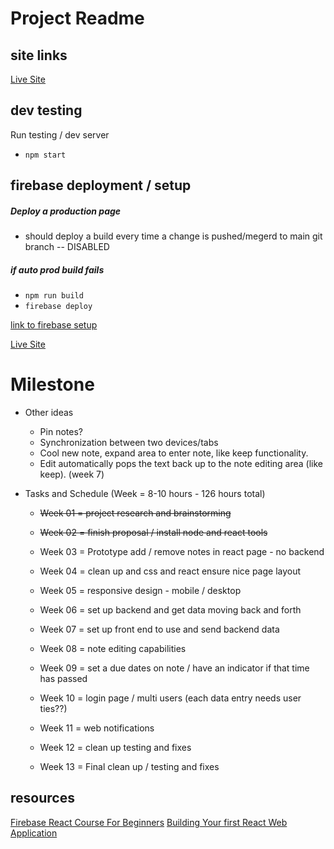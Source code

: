 # Project Readme

## site links
[Live Site](https://noted-eeafd.web.app) 

## dev testing 
Run testing  / dev server
- `npm start`

## firebase deployment / setup

##### Deploy a production page
- should deploy a build every time a change is pushed/megerd to main git branch -- DISABLED

##### if auto prod build fails
- `npm run build`
- `firebase deploy`

[link to firebase setup](https://www.freecodecamp.org/news/how-to-deploy-a-react-app-with-firebase/) 

[Live Site](https://noted-eeafd.web.app) 

# Milestone
- Other ideas
    - Pin notes?
    - Synchronization between two devices/tabs
    - Cool new note, expand area to enter note, like keep functionality.
    - Edit automatically pops the text back up to the note editing area (like keep). (week 7)

- Tasks and Schedule (Week = 8-10 hours - 126 hours total)
    - ~~Week 01 = project research and brainstorming~~
    - ~~Week 02 = finish proposal / install node and react tools~~
    - Week 03 = Prototype add / remove notes in react page - no backend
    - Week 04 = clean up and css and react ensure nice page layout
    - Week 05 = responsive design - mobile / desktop
    - Week 06 = set up backend and get data moving back and forth
    - Week 07 = set up front end to use and send backend data 
    - Week 08 = note editing capabilities

    - Week 09 = set a due dates on note / have an indicator if that time has passed
    - Week 10 = login page / multi users (each data entry needs user ties??)
    - Week 11 = web notifications
    - Week 12 = clean up testing and fixes
    - Week 13 = Final clean up / testing and fixes


## resources
[Firebase React Course For Beginners](https://www.youtube.com/watch?v=2hR-uWjBAgw) 
[Building Your first React Web Application](https://www.youtube.com/watch?v=NzpbupWoIV4) 

